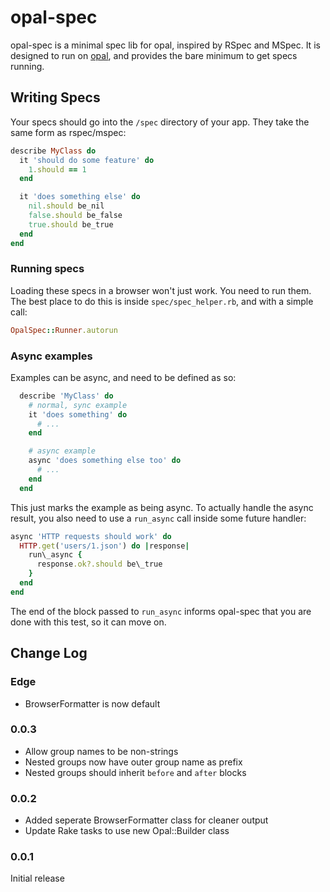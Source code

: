 opal-spec
=========

opal-spec is a minimal spec lib for opal, inspired by RSpec and MSpec.
It is designed to run on [opal](http://opalrb.org), and provides the
bare minimum to get specs running.

## Writing Specs

Your specs should go into the `/spec` directory of your app. They take
the same form as rspec/mspec:

```ruby
describe MyClass do
  it 'should do some feature' do
    1.should == 1
  end

  it 'does something else' do
    nil.should be_nil
    false.should be_false
    true.should be_true
  end
end
```

### Running specs

Loading these specs in a browser won't just work. You need to run them.
The best place to do this is inside `spec/spec_helper.rb`, and with a
simple call:

```ruby
OpalSpec::Runner.autorun
```

###  Async examples

Examples can be async, and need to be defined as so:

```ruby
  describe 'MyClass' do
    # normal, sync example
    it 'does something' do
      # ...
    end

    # async example
    async 'does something else too' do
      # ...
    end
  end
```

This just marks the example as being async. To actually handle the async
result, you also need to use a `run_async` call inside some future handler:

```ruby
async 'HTTP requests should work' do
  HTTP.get('users/1.json') do |response|
    run\_async {
      response.ok?.should be\_true
    }
  end
end
```

The end of the block passed to `run_async` informs opal-spec that you are
done with this test, so it can move on.

Change Log
----------

### Edge

* BrowserFormatter is now default

### 0.0.3

* Allow group names to be non-strings
* Nested groups now have outer group name as prefix
* Nested groups should inherit `before` and `after` blocks

### 0.0.2

* Added seperate BrowserFormatter class for cleaner output
* Update Rake tasks to use new Opal::Builder class

### 0.0.1

Initial release